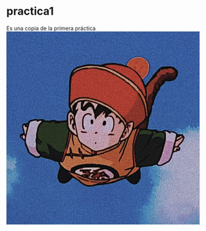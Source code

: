 # practica1
Es una copia de la primera práctica
![Imagen](https://github.com/alu0101254678/practica1/blob/master/5bb611986dd4242d609e472ff5f8f84a.jpg)
